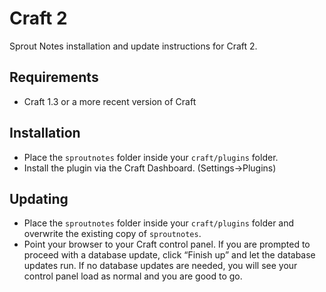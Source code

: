 # Craft 2

Sprout Notes installation and update instructions for Craft 2.

## Requirements

* Craft 1.3 or a more recent version of Craft

## Installation

* Place the `sproutnotes` folder inside your `craft/plugins` folder.
* Install the plugin via the Craft Dashboard. (Settings&rarr;Plugins)

## Updating

* Place the `sproutnotes` folder inside your `craft/plugins` folder and overwrite the existing copy of `sproutnotes`.
* Point your browser to your Craft control panel. If you are prompted to proceed with a database update, click “Finish up” and let the database updates run.  If no database updates are needed, you will see your control panel load as normal and you are good to go.
